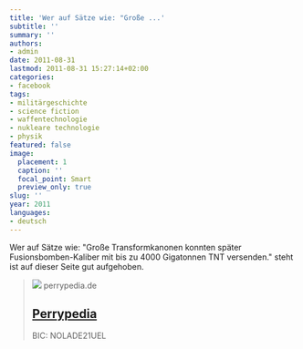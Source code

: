 ```yaml
---
title: 'Wer auf Sätze wie: "Große ...'
subtitle: ''
summary: ''
authors:
- admin
date: 2011-08-31
lastmod: 2011-08-31 15:27:14+02:00
categories:
- facebook
tags:
- militärgeschichte
- science fiction
- waffentechnologie
- nukleare technologie
- physik
featured: false
image:
  placement: 1
  caption: ''
  focal_point: Smart
  preview_only: true
slug: ''
year: 2011
languages:
- deutsch
---
```


Wer auf Sätze wie: "Große Transformkanonen konnten später Fusionsbomben-Kaliber mit bis zu 4000 Gigatonnen TNT versenden." steht ist auf dieser Seite gut aufgehoben.
> [![](http://www.perrypedia.de/mediawiki/images/thumb/6/63/Shakehands.jpg/1200px-Shakehands.jpg)](http://www.perrypedia.proc.org/wiki/Hauptseite)
> perrypedia.de
> ## [Perrypedia](http://www.perrypedia.proc.org/wiki/Hauptseite)
>
>BIC: NOLADE21UEL